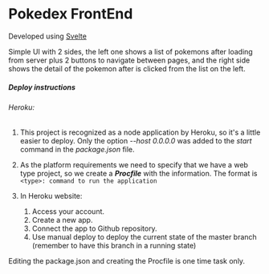 # Pokedex FrontEnd
Developed using [Svelte](https://svelte.dev/)

Simple UI with 2 sides, the left one shows a list of pokemons after loading from server plus 2 buttons 
to navigate between pages, and the right side shows the detail of the pokemon after is clicked from the 
list on the left.

##### Deploy instructions
###### Heroku:
1. This project is recognized as a node application by Heroku, so it's a little easier to deploy. Only the option 
*--host 0.0.0.0* was added to the *start* command in the *package.json* file.

1. As the platform requirements we need to specify that we have a web type project, so we create a ***Procfile*** 
with the information. The format is ```<type>: command to run the application```
1. In Heroku website:
    1. Access your account.
    1. Create a new app.
    1. Connect the app to Github repository.
    1. Use manual deploy to deploy the current state of the master branch 
    (remember to have this branch in a running state)

Editing the package.json and creating the Procfile is one time task only.
